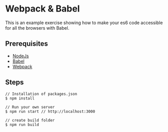 # Webpack &amp; Babel
This is an example exercise showing how to make your es6 code accessible for all the browsers with Babel.

## Prerequisites
<ul>
  <li><a href="https://nodejs.org">NodeJs</a></li>
  <li><a href="http://babeljs.io">Babel</a></li>
  <li><a href="https://webpack.js.org">Webpack</a></li>
</ul>

## Steps
```
// Installation of packages.json
$ npm install
```
```
// Run your own server
$ npm run start // http://localhost:3000
```
```
// create build folder
$ npm run build
```